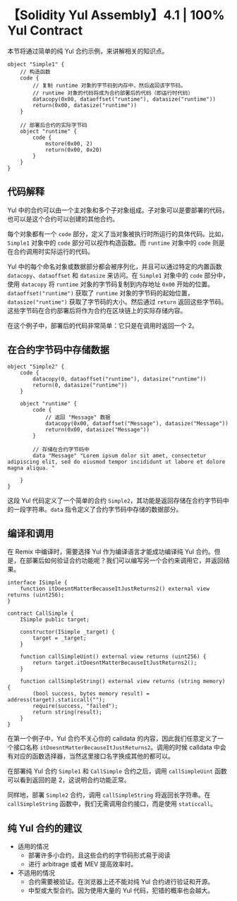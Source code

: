 # 【Solidity Yul Assembly】4.1 | 100% Yul Contract

本节将通过简单的纯 Yul 合约示例，来讲解相关的知识点。  
``` yul
object "Simple1" {
    // 构造函数
    code {
        // 复制 runtime 对象的字节码到内存中，然后返回该字节码。
        // runtime 对象的代码将成为合约部署后的代码（即运行时代码）
        datacopy(0x00, dataoffset("runtime"), datasize("runtime"))
        return(0x00, datasize("runtime"))
    }

    // 部署后合约的实际字节码
    object "runtime" {
        code {
            mstore(0x00, 2)
            return(0x00, 0x20)
        }
    }
}
```
## 代码解释
Yul 中的合约可以由一个主对象和多个子对象组成。子对象可以是要部署的代码，也可以是这个合约可以创建的其他合约。

每个对象都有一个 `code` 部分，定义了当对象被执行时所运行的具体代码。比如，`Simple1` 对象中的 `code` 部分可以视作构造函数。而 `runtime` 对象中的 `code` 则是在合约调用时实际运行的代码。

Yul 中的每个命名对象或数据部分都会被序列化，并且可以通过特定的内置函数 `datacopy`、`dataoffset` 和 `datasize` 来访问。在 `Simple1` 对象中的 `code` 部分中，使用 `datacopy` 将 `runtime` 对象的字节码复制到内存地址 `0x00` 开始的位置。`dataoffset("runtime")` 获取了 `runtime` 对象的字节码的起始位置，`datasize("runtime")` 获取了字节码的大小。然后通过 `return` 返回这些字节码。这些字节码在合约部署后将作为合约在区块链上的实际存储内容。  

在这个例子中，部署后的代码非常简单：它只是在调用时返回一个 2。

## 在合约字节码中存储数据
```
object "Simple2" {
    code {
        datacopy(0, dataoffset("runtime"), datasize("runtime"))
        return(0, datasize("runtime"))
    }

    object "runtime" {
        code {
            // 返回 "Message" 数据
            datacopy(0x00, dataoffset("Message"), datasize("Message"))
            return(0x00, datasize("Message"))
        }

        // 存储在合约字节码中
        data "Message" "Lorem ipsum dolor sit amet, consectetur adipiscing elit, sed do eiusmod tempor incididunt ut labore et dolore magna aliqua. "

    }
}
```
这段 Yul 代码定义了一个简单的合约 `Simple2`，其功能是返回存储在合约字节码中的一段字符串。`data` 指令定义了合约字节码中存储的数据部分。

## 编译和调用
在 Remix 中编译时，需要选择 Yul 作为编译语言才能成功编译纯 Yul 合约。但是，在部署后如何验证合约功能呢？我们可以编写另一个合约来调用它，并返回结果。
``` solidity
interface ISimple {
    function itDoesntMatterBecauseItJustReturns2() external view returns (uint256);
}

contract CallSimple {
    ISimple public target;

    constructor(ISimple _target) {
        target = _target;
    }

    function callSimpleUint() external view returns (uint256) {
        return target.itDoesntMatterBecauseItJustReturns2();
    }

    function callSimpleString() external view returns (string memory) {
        (bool success, bytes memory result) = address(target).staticcall("");
        require(success, "failed");
        return string(result);
    }
}
```
在第一个例子中，Yul 合约不关心你的 calldata 的内容，因此我们任意定义了一个接口名称 `itDoesntMatterBecauseItJustReturns2`。调用的时候 calldata 中会有对应的函数选择器，当然这里接口名字换成其他的都可以。  

在部署纯 Yul 合约 `Simple1` 和 `CallSimple` 合约之后，调用 `callSimpleUint` 函数可以看到返回的是 2，这说明合约功能正常。  

同样地，部署 `Simple2` 合约，调用 `callSimpleString` 将返回长字符串。在 `callSimpleString` 函数中，我们无需调用合约接口，而是使用 `staticcall`。

## 纯 Yul 合约的建议
- 适用的情况
  - 部署许多小合约，且这些合约的字节码形式易于阅读
  - 进行 arbitrage 或者 MEV 提高效率时。
- 不适用的情况
  - 合约需要被验证。在浏览器上还不能对纯 Yul 合约进行验证和开源。
  - 中型或大型合约。因为使用大量的 Yul 代码，犯错的概率也会越大。
